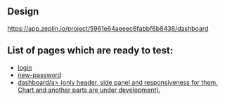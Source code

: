 ## Design
https://app.zeplin.io/project/5961e64aeeec6fabbf6b8436/dashboard

## List of pages which are ready to test:

- <a href="https://dmtrglvk.github.io/aerosales/login.html">login</a>
- <a href="https://dmtrglvk.github.io/aerosales/new-password.html">new-password</a>
- <a href="https://dmtrglvk.github.io/aerosales/dashboard.html">dashboard/a> (only header, side panel and responsiveness for them. Chart and another parts are under development).
